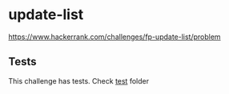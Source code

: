 # update-list

<https://www.hackerrank.com/challenges/fp-update-list/problem>

## Tests

This challenge has tests. Check [test](test/) folder
